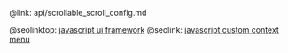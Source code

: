 @link: api/scrollable_scroll_config.md

@seolinktop: [javascript ui framework](https://webix.com)
@seolink: [javascript custom context menu](https://webix.com/widget/contextmenu/)